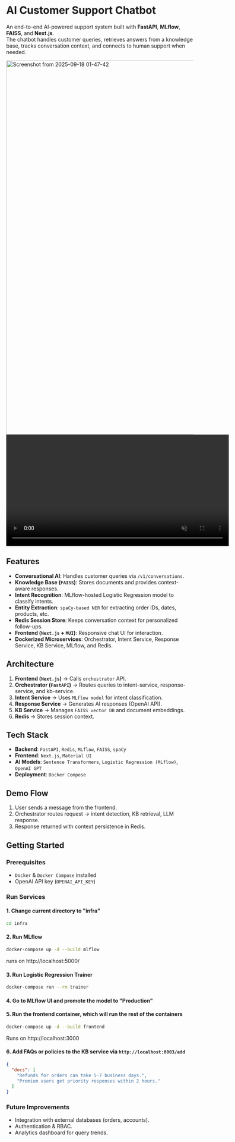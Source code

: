 # AI Customer Support Chatbot  

An end-to-end AI-powered support system built with **FastAPI**, **MLflow**, **FAISS**, and **Next.js**.  
The chatbot handles customer queries, retrieves answers from a knowledge base, tracks conversation context, and connects to human support when needed.

<img width="1856" height="1007" alt="Screenshot from 2025-09-18 01-47-42" src="https://github.com/user-attachments/assets/053d045e-d312-49ef-b810-be21973c0fa1" />
<video src="https://github.com/user-attachments/assets/51b0335f-84f8-4342-a422-5b7ed1636ca2" autoplay muted loop controls width="600"></video>

## Features  
- **Conversational AI**: Handles customer queries via `/v1/conversations`.  
- **Knowledge Base (`FAISS`)**: Stores documents and provides context-aware responses.  
- **Intent Recognition**: MLflow-hosted Logistic Regression model to classify intents.  
- **Entity Extraction**: `spaCy-based NER` for extracting order IDs, dates, products, etc.  
- **Redis Session Store**: Keeps conversation context for personalized follow-ups.  
- **Frontend (`Next.js` + `MUI`)**: Responsive chat UI for interaction.  
- **Dockerized Microservices**: Orchestrator, Intent Service, Response Service, KB Service, MLflow, and Redis.  

## Architecture  
1. **Frontend (`Next.js`)** → Calls `orchestrator` API.  
2. **Orchestrator (`FastAPI`)** → Routes queries to intent-service, response-service, and kb-service.  
3. **Intent Service** → Uses `MLflow model` for intent classification.  
4. **Response Service** → Generates AI responses (OpenAI API).  
5. **KB Service** → Manages `FAISS vector DB` and document embeddings.  
6. **Redis** → Stores session context.  

## Tech Stack  
- **Backend**: `FastAPI`, `Redis`, `MLflow`, `FAISS`, `spaCy`  
- **Frontend**: `Next.js`, `Material UI`  
- **AI Models**: `Sentence Transformers`, `Logistic Regression (MLflow)`, `OpenAI GPT`  
- **Deployment**: `Docker Compose` 

## Demo Flow
1. User sends a message from the frontend.
2. Orchestrator routes request → intent detection, KB retrieval, LLM response.
3. Response returned with context persistence in Redis.

## Getting Started  
### Prerequisites  
- `Docker` & `Docker Compose` installed  
- OpenAI API key (`OPENAI_API_KEY`)  

### Run Services
#### 1. Change current directory to "infra"
```bash
cd infra
```
#### 2. Run MLflow
```bash
docker-compose up -d --build mlflow
```
runs on http://localhost:5000/

#### 3. Run Logistic Regression Trainer
```bash
docker-compose run --rm trainer
```

#### 4. Go to MLflow UI and promote the model to "Production"

#### 5. Run the frontend container, which will run the rest of the containers
```bash
docker-compose up -d --build frontend
```
Runs on http://localhost:3000

#### 6. Add FAQs or policies to the KB service via `http://localhost:8003/add`
```json
{
  "docs": [
    "Refunds for orders can take 5-7 business days.",
    "Premium users get priority responses within 2 hours."
  ]
}
```
### Future Improvements
- Integration with external databases (orders, accounts).
- Authentication & RBAC.
- Analytics dashboard for query trends.
